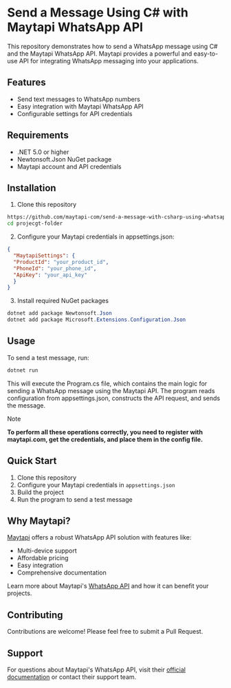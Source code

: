 # Send a Message Using C# with Maytapi WhatsApp API

This repository demonstrates how to send a WhatsApp message using C# and the Maytapi WhatsApp API. Maytapi provides a powerful and easy-to-use API for integrating WhatsApp messaging into your applications.

## Features

- Send text messages to WhatsApp numbers
- Easy integration with Maytapi WhatsApp API
- Configurable settings for API credentials

## Requirements

- .NET 5.0 or higher
- Newtonsoft.Json NuGet package
- Maytapi account and API credentials


## Installation
1. Clone this repository
```bash
https://github.com/maytapi-com/send-a-message-with-csharp-using-whatsapp-api.git
cd projecgt-folder
```
2. Configure your Maytapi credentials in appsettings.json:
```json
{
  "MaytapiSettings": {
  "ProductId": "your_product_id",
  "PhoneId": "your_phone_id",
  "ApiKey": "your_api_key"
  }
}
```
3. Install required NuGet packages
```powershell
dotnet add package Newtonsoft.Json
dotnet add package Microsoft.Extensions.Configuration.Json
```

## Usage
To send a test message, run:
```csharp
dotnet run
```
This will execute the Program.cs file, which contains the main logic for sending a WhatsApp message using the Maytapi API. The program reads configuration from appsettings.json, constructs the API request, and sends the message.

> [!NOTE]
> **To perform all these operations correctly, you need to register with maytapi.com, get the credentials, and place them in the config file.**


## Quick Start

1. Clone this repository
2. Configure your Maytapi credentials in `appsettings.json`
3. Build the project
4. Run the program to send a test message

## Why Maytapi?

[Maytapi](https://maytapi.com) offers a robust WhatsApp API solution with features like:

- Multi-device support
- Affordable pricing
- Easy integration
- Comprehensive documentation

Learn more about Maytapi's [WhatsApp API](https://maytapi.com) and how it can benefit your projects.

## Contributing

Contributions are welcome! Please feel free to submit a Pull Request.

## Support

For questions about Maytapi's WhatsApp API, visit their [official documentation](https://maytapi.com/whatsapp-api-documentation) or contact their support team.
